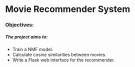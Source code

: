 # Movie Recommender System

### Objectives:
##### The project aims to:
* Train a NMF model.
*  Calculate cosine similarities between movies.
* Write a Flask web interface for the recommender.
